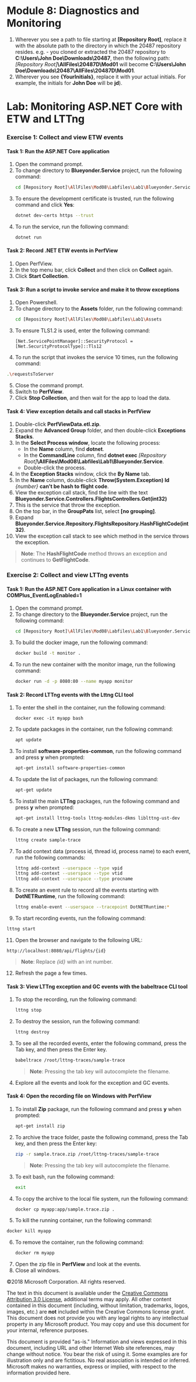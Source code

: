 # Module 8: Diagnostics and Monitoring

1. Wherever you see a path to file starting at **[Repository Root]**, replace it with the absolute path to the directory in which the 20487 repository resides.
   e.g. - you cloned or extracted the 20487 repository to **C:\Users\John Doe\Downloads\20487**, then the following path: *[Repository Root]***\AllFiles\20487D\Mod01** will become **C:\Users\John Doe\Downloads\20487\AllFiles\20487D\Mod01**.
2. Wherever you see **{YourInitials}**, replace it with your actual initials. For example, the initials for **John Doe** will be **jd**).

# Lab: Monitoring ASP.NET Core with ETW and LTTng

### Exercise 1: Collect and view ETW events

#### Task 1: Run the ASP.NET Core application

1. Open the command prompt.
2. To change directory to **Blueyonder.Service** project, run the following command:
   ```bash
   cd [Repository Root]\AllFiles\Mod08\Labfiles\Lab1\Blueyonder.Service
   ```
3. To ensure the development certificate is trusted, run the following command and click **Yes**:
   ```bash
   dotnet dev-certs https --trust
   ```
3. To run the service, run the following command:
   ```bash
   dotnet run
   ```

#### Task 2: Record .NET ETW events in PerfView

1. Open PerfView.
2. In the top menu bar, click **Collect** and then click on **Collect** again.
3. Click **Start Collection**.

#### Task 3: Run a script to invoke service and make it to throw exceptions

1. Open Powershell.
2. To change directory to the **Assets** folder, run the following command:
   ```bash
   cd [Repository Root]\AllFiles\Mod08\Labfiles\Lab1\Assets
   ```
3. To ensure TLS1.2 is used, enter the following command:
   ```pwsh
   [Net.ServicePointManager]::SecurityProtocol = [Net.SecurityProtocolType]::Tls12
   ```
4.  To run the script that invokes the service 10 times, run the following command:
   ```bash
   .\requestsToServer
   ```
5. Close the command prompt.
6. Switch to **PerfView**.
7. Click **Stop Collection**, and then wait for the app to load the data.

#### Task 4: View exception details and call stacks in PerfView

1. Double-click **PerfViewData.etl.zip**.
2. Expand the **Advanced Group** folder, and then double-click **Exceptions Stacks**.
3. In the **Select Process window**, locate the following process:
   - In the **Name** column, find **dotnet**.
   - In the **CommandLine** column, find **dotnet exec** *[Repository Root]***\AllFiles\Mod08\Labfiles\Lab1\Blueyonder.Service**.
   - Double-click the process.
4. In the **Exception Stacks** window, click the **By Name** tab.
5. In the **Name** column, double-click **Throw(System.Exception) Id** *{number}* **can't be hash to flight code**.
6. View the exception call stack, find the line with the text **Blueyonder.Service.Controllers.FlightsControllers.Get(int32)**
7. This is the service that throw the exception.
8. On the top bar, in the **GroupPats** list, select **[no grouping]**.
9. Expand **Blueyonder.Service.Repository.FlightsRepository.HashFlightCode(int32)**.
10. View the exception call stack to see which method in the service throws the exception.
   > **Note**: The **HashFlightCode** method throws an exception and continues to **GetFlightCode**.

### Exercise 2: Collect and view LTTng events

#### Task 1: Run the ASP.NET Core application in a Linux container with COMPlus_EventLogEnabled=1

1. Open the command prompt.
2. To change directory to the **Blueyonder.Service** project, run the following command:
   ```bash
   cd [Repository Root]\AllFiles\Mod08\Labfiles\Lab1\Blueyonder.Service
   ```
3. To build the docker image, run the following command:
   ```bash
   docker build -t monitor .
   ```
4. To run the new container with the monitor image, run the following command:
   ```bash
   docker run -d -p 8080:80 --name myapp monitor
   ```

#### Task 2: Record LTTng events with the Lttng CLI tool

1. To enter the shell in the container, run the following command:
   ```
   docker exec -it myapp bash
   ```
2. To update packages in the container, run the following command:
   ```bash
   apt update
   ```
3. To install **software-properties-common**, run the following command and press **y** when prompted:
   ```bash
   apt-get install software-properties-common
   ```
5. To update the list of packages, run the following command:
   ```bash
   apt-get update
   ```
6. To install the main **LTTng** packages, run the following command and press **y** when prompted:
   ```bash
   apt-get install lttng-tools lttng-modules-dkms liblttng-ust-dev
   ```
7. To create a new **LTTng** session, run the following command:
   ```bash
   lttng create sample-trace
   ```
8. To add context data (process id, thread id, process name) to each event, run the following commands:
   ```bash
   lttng add-context --userspace --type vpid
   lttng add-context --userspace --type vtid
   lttng add-context --userspace --type procname
   ```
9. To create an event rule to record all the events starting with **DotNETRuntime**, run the following command:
   ```bash
   lttng enable-event --userspace --tracepoint DotNETRuntime:*
   ```
10. To start recording events, run the following command:
   ```bash
   lttng start
   ```
11. Open the browser and navigate to the following URL:
   ```url
   http://localhost:8080/api/flights/{id}
   ```
   > **Note**: Replace *{id}* with an int number.
12. Refresh the page a few times.


#### Task 3: View LTTng exception and GC events with the babeltrace CLI tool

1. To stop the recording, run the following command:
   ```bash
   lttng stop
   ```
2. To destroy the session, run the following command:
   ```bash
   lttng destroy
   ```
3. To see all the recorded events, enter the following command, press the Tab key, and then press the Enter key.
   ```bash
   babeltrace /root/lttng-traces/sample-trace
   ```
   >**Note**: Pressing the tab key will autocomplete the filename.
4. Explore all the events and look for the exception and GC events.

#### Task 4: Open the recording file on Windows with PerfView

1. To install **Zip** package, run the following command and press **y** when prompted:
   ```bash
   apt-get install zip
   ```
2. To archive the trace folder, paste the following command, press the Tab key, and then press the Enter key:
   ```bash
   zip -r sample.trace.zip /root/lttng-traces/sample-trace
   ```
   >**Note**: Pressing the tab key will autocomplete the filename.
3. To exit bash, run the following command:
   ```bash
   exit
   ```
4. To copy the archive to the local file system, run the following command:
   ```bash
   docker cp myapp:app/sample.trace.zip .
   ```
5.  To kill the running container, run the following command:
   ```bash
   docker kill myapp
   ```
6. To remove the container, run the following command:
   ```bash
   docker rm myapp
   ```
7. Open the zip file in **PerfView** and look at the events.
8. Close all windows.



©2018 Microsoft Corporation. All rights reserved.

The text in this document is available under the [Creative Commons Attribution 3.0 License](https://creativecommons.org/licenses/by/3.0/legalcode), additional terms may apply. All other content contained in this document (including, without limitation, trademarks, logos, images, etc.) are **not** included within the Creative Commons license grant. This document does not provide you with any legal rights to any intellectual property in any Microsoft product. You may copy and use this document for your internal, reference purposes.

This document is provided &quot;as-is.&quot; Information and views expressed in this document, including URL and other Internet Web site references, may change without notice. You bear the risk of using it. Some examples are for illustration only and are fictitious. No real association is intended or inferred. Microsoft makes no warranties, express or implied, with respect to the information provided here.
